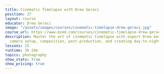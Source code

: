 ```yaml
---
title: Cinematic Timelapse with Drew Geraci
position: 27
layout: course
educator: Drew Geraci
image: "/assets/images/courses/cinematic-timelapse-drew-geraci.jpg"
course_url: https://www.mzed.com/courses/cinematic-timelapse-drew-geraci
description: Master the art of cinematic timelapse with expert Drew Geraci. Learn
  camera setup, composition, post-production, and creating day-to-night transitions.
lessons: 15
runtime: 3h 24m
topics: photography
show_stats: true
show_pricing: true
---
```



